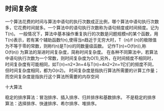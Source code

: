 ## 时间复杂度
 一个算法花费的时间与算法中语句的执行次数成正比例，哪个算法中语句执行次数多，它花费时间就多。一个算法中的语句执行次数称为语句频度或时间频度。记为T(n)。
 一般情况下，算法中基本操作重复执行的次数是问题规模n的某个函数，用T(n)表示，若有某个辅助函数f(n),使得当n趋近于无穷大时，T（n)/f (n)的极限值为不等于零的常数，则称f(n)是T(n)的同数量级函数。
 记作T(n)=O(f(n)),称O(f(n)) 为算法的渐进时间复杂度，简称时间复杂度。
 在各种不同算法中，若算法中语句执行次数为一个常数，则时间复杂度为O(1),另外，在时间频度不相同时，时间复杂度有可能相同，如T(n)=n2+3n+4与T(n)=4n2+2n+1它们的频度不同，但时间复杂度相同，都为O(n2)。
 时间复杂度是指执行算法所需要的计算工作量；而空间复杂度是指执行这个算法所需要的内存空间

十大算法

稳定的排序算法：冒泡排序、插入排序、归并排序和基数排序。
不是稳定的排序算法：选择排序、快速排序、希尔排序、堆排序。